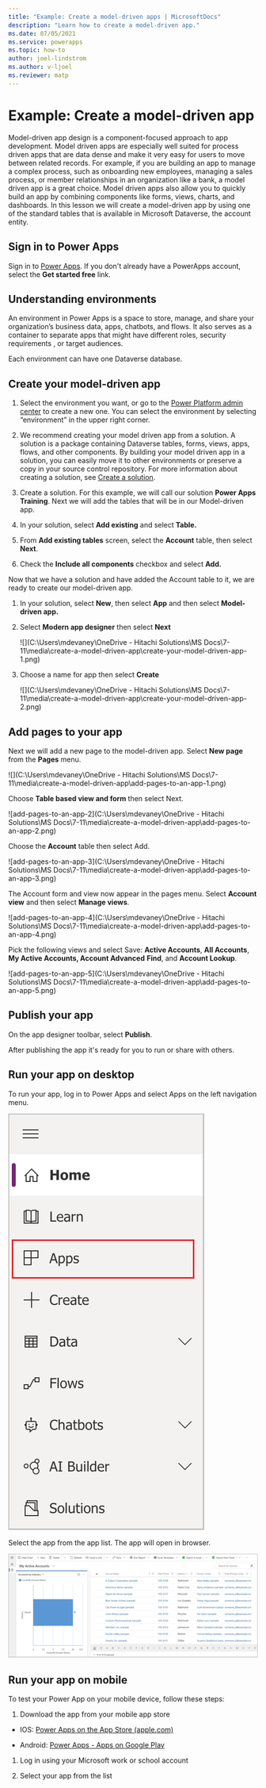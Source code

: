 ```yaml
---
title: "Example: Create a model-driven apps | MicrosoftDocs"
description: "Learn how to create a model-driven app."
ms.date: 07/05/2021
ms.service: powerapps
ms.topic: how-to
author: joel-lindstrom
ms.author: v-ljoel
ms.reviewer: matp
---
```

# Example: Create a model-driven app

Model-driven app design is a component-focused approach to app development. Model driven apps are especially well suited for process driven apps that are data dense and make it very easy for users to move between related records. For example, if you are building an app to manage a complex process, such as onboarding new employees, managing a sales process, or member relationships in an organization like a bank, a model driven app is a great choice. Model driven apps also allow you to quickly build an app by combining components like forms, views, charts, and dashboards. In this lesson we will create a model-driven app by using one of the standard tables that is available in Microsoft Dataverse, the account entity.


## Sign in to Power Apps

Sign in to [Power Apps](https://make.powerapps.com/). If you don't already have a PowerApps account, select the **Get started free** link.

## Understanding environments

An environment in Power Apps is a space to store, manage, and share your organization’s business data, apps, chatbots, and flows. It also serves as a container to separate apps that might have different roles, security requirements , or target audiences.

Each environment can have one Dataverse database. 

## Create your model-driven app

1.  Select the environment you want, or go to the [Power Platform admin center](https://admin.powerplatform.microsoft.com/) to create a new one. You can select the environment by selecting “environment” in the upper right corner.

2.  We recommend creating your model driven app from a solution. A solution is a package containing Dataverse tables, forms, views, apps, flows, and other components. By building your model driven app in a solution, you can easily move it to other environments or preserve a copy in your source control repository. For more information about creating a solution, see [Create a solution](https://docs.microsoft.com/en-us/powerapps/maker/data-platform/create-solution).

3.  Create a solution. For this example, we will call our solution **Power Apps Training**. Next we will add the tables that will be in our Model-driven app.

4.  In your solution, select **Add existing** and select **Table.**

5.  From **Add existing tables** screen, select the **Account** table, then select **Next**.

6.  Check the **Include all components** checkbox and select **Add.**

Now that we have a solution and have added the Account table to it, we are ready to create our model-driven app.

1. In your solution, select **New**, then select **App** and then select **Model-driven app.**

2. Select **Modern app designer** then select **Next**

   ![](C:\Users\mdevaney\OneDrive - Hitachi Solutions\MS Docs\7-11\media\create-a-model-driven-app\create-your-model-driven-app-1.png)

3.  Choose a name for app then select **Create**

    ![](C:\Users\mdevaney\OneDrive - Hitachi Solutions\MS Docs\7-11\media\create-a-model-driven-app\create-your-model-driven-app-2.png)



## Add pages to your app

Next we will add a new page to the model-driven app.  Select **New page** from the **Pages** menu.

![](C:\Users\mdevaney\OneDrive - Hitachi Solutions\MS Docs\7-11\media\create-a-model-driven-app\add-pages-to-an-app-1.png)


Choose **Table based view and form** then select Next.

![add-pages-to-an-app-2](C:\Users\mdevaney\OneDrive - Hitachi Solutions\MS Docs\7-11\media\create-a-model-driven-app\add-pages-to-an-app-2.png)

Choose the **Account** table then select Add. 

![add-pages-to-an-app-3](C:\Users\mdevaney\OneDrive - Hitachi Solutions\MS Docs\7-11\media\create-a-model-driven-app\add-pages-to-an-app-3.png)

The Account form and view now appear in the pages menu.  Select **Account view** and then select **Manage views**.

![add-pages-to-an-app-4](C:\Users\mdevaney\OneDrive - Hitachi Solutions\MS Docs\7-11\media\create-a-model-driven-app\add-pages-to-an-app-4.png)

Pick the following views and select Save: **Active Accounts**, **All Accounts**, **My Active Accounts, Account Advanced** **Find**, and **Account Lookup**.

![add-pages-to-an-app-5](C:\Users\mdevaney\OneDrive - Hitachi Solutions\MS Docs\7-11\media\create-a-model-driven-app\add-pages-to-an-app-5.png)

## Publish your app

On the app designer toolbar, select **Publish**.

After publishing the app it's ready for you to run or share with others.

## Run your app on desktop

To run your app, log in to Power Apps and select Apps on the left navigation menu.

![log in to Power Apps and select Apps](media/create-a-model-driven-app/run-your-app-on-desktop-1.png "log in to Power Apps and select Apps")

Select the app from the app list.  The app will open in browser.

![Simple account table app](media/create-a-model-driven-app/run-your-app-on-desktop-2.png "Simple account table app")

## Run your app on mobile

To test your Power App on your mobile device, follow these steps:

1.  Download the app from your mobile app store

-   IOS: [‎Power Apps on the App Store (apple.com)](https://apps.apple.com/us/app/power-apps/id1047318566)

-   Android: [Power Apps - Apps on Google Play](https://play.google.com/store/apps/details?id=com.microsoft.msapps&hl=en_US&gl=US)

1.  Log in using your Microsoft work or school account

2.  Select your app from the list